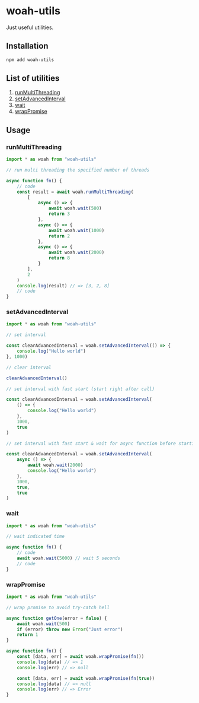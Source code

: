 # woah-utils

Just useful utilities.

## Installation

```sh
npm add woah-utils
```

## List of utilities

1. [runMultiThreading](#runmultithreading)
2. [setAdvancedInterval](#setadvancedinterval)
3. [wait](#wait)
4. [wrapPromise](#wrappromise)

## Usage

### runMultiThreading

```javascript
import * as woah from "woah-utils"

// run multi threading the specified number of threads

async function fn() {
    // code
    const result = await woah.runMultiThreading(
        [
            async () => {
                await woah.wait(500)
                return 3
            },
            async () => {
                await woah.wait(1000)
                return 2
            },
            async () => {
                await woah.wait(2000)
                return 8
            }
        ],
        2
    )
    console.log(result) // => [3, 2, 8]
    // code
}
```

### setAdvancedInterval

```javascript
import * as woah from "woah-utils"

// set interval

const clearAdvancedInterval = woah.setAdvancedInterval(() => {
    console.log("Hello world")
}, 1000)

// clear interval

clearAdvancedInterval()

// set interval with fast start (start right after call)

const clearAdvancedInterval = woah.setAdvancedInterval(
    () => {
        console.log("Hello world")
    },
    1000,
    true
)

// set interval with fast start & wait for async function before starting the next timeout

const clearAdvancedInterval = woah.setAdvancedInterval(
    async () => {
        await woah.wait(2000)
        console.log("Hello world")
    },
    1000,
    true,
    true
)
```

### wait

```javascript
import * as woah from "woah-utils"

// wait indicated time

async function fn() {
    // code
    await woah.wait(5000) // wait 5 seconds
    // code
}
```

### wrapPromise

```javascript
import * as woah from "woah-utils"

// wrap promise to avoid try-catch hell

async function getOne(error = false) {
    await woah.wait(500)
    if (error) throw new Error("Just error")
    return 1
}

async function fn() {
    const [data, err] = await woah.wrapPromise(fn())
    console.log(data) // => 1
    console.log(err) // => null

    const [data, err] = await woah.wrapPromise(fn(true))
    console.log(data) // => null
    console.log(err) // => Error
}
```
